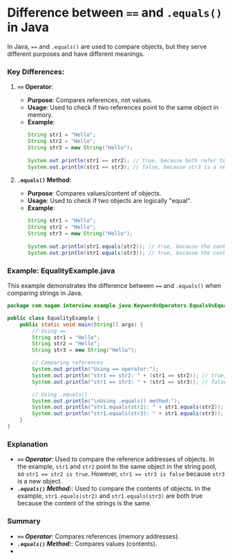 # Difference between `==` and `.equals()` in Java

In Java, `==` and `.equals()` are used to compare objects, but they serve different purposes and have different meanings.

### Key Differences:

1. **`==` Operator**:
    - **Purpose**: Compares references, not values.
    - **Usage**: Used to check if two references point to the same object in memory.
    - **Example**:
      ```java
      String str1 = "Hello";
      String str2 = "Hello";
      String str3 = new String("Hello");
 
      System.out.println(str1 == str2); // true, because both refer to the same object in the string pool
      System.out.println(str1 == str3); // false, because str3 is a new object
      ```

2. **`.equals()` Method**:
    - **Purpose**: Compares values/content of objects.
    - **Usage**: Used to check if two objects are logically "equal".
    - **Example**:
      ```java
      String str1 = "Hello";
      String str2 = "Hello";
      String str3 = new String("Hello");
 
      System.out.println(str1.equals(str2)); // true, because the content is the same
      System.out.println(str1.equals(str3)); // true, because the content is the same
      ```

### Example: EqualityExample.java

This example demonstrates the difference between `==` and `.equals()` when comparing strings in Java.

```java
package com.nagam.interview.example.java.KeywordsOperators.EqualsVsEqualsOperator;

public class EqualityExample {
    public static void main(String[] args) {
        // Using ==
        String str1 = "Hello";
        String str2 = "Hello";
        String str3 = new String("Hello");

        // Comparing references
        System.out.println("Using == operator:");
        System.out.println("str1 == str2: " + (str1 == str2)); // true, because both point to the same memory location in the string pool
        System.out.println("str1 == str3: " + (str1 == str3)); // false, because str3 is a new object

        // Using .equals()
        System.out.println("\nUsing .equals() method:");
        System.out.println("str1.equals(str2): " + str1.equals(str2)); // true, because .equals() compares the content
        System.out.println("str1.equals(str3): " + str1.equals(str3)); // true, because .equals() compares the content
    }
}
```

### Explanation
- ***`==` Operator***: Used to compare the reference addresses of objects. In the example, `str1` and `str2` point to the same object in the string pool, so `str1 == str2 is true`. However, `str1 == str3 is false` because `str3` is a new object.
- ***`.equals()` Method:***: Used to compare the contents of objects. In the example, `str1.equals(str2)` and `str1.equals(str3)` are both true because the content of the strings is the same.


### Summary

- ***`==` Operator***: Compares references (memory addresses).
- ***`.equals()` Method:***: Compares values (contents).
- 
